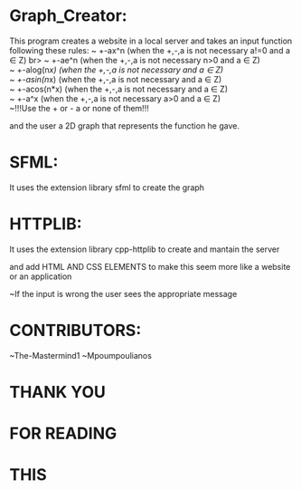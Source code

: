 # Graph_Creator:

 This program creates a website in a local server and takes an input function following these rules:
 ~ +-ax^n (when the +,-,a is not necessary a!=0 and a ∈ Z)
 br>
 ~ +-ae^n (when the +,-,a is not necessary n>0 and a ∈ Z)
 <br>
 ~ +-alog(n*x) (when the +,-,a is not necessary and a ∈ Z)
 <br>
 ~ +-asin(n*x) (when the +,-,a is not necessary and a ∈ Z)
 <br>
 ~ +-acos(n*x) (when the +,-,a is not necessary and a ∈ Z)
 <br>
 ~ +-a^x (when the +,-,a is not necessary a>0 and a ∈ Z)
 <br>
 ~!!!Use the + or - a or none of them!!!

 and the user a 2D graph that represents the function he gave. 

# SFML:

It uses the extension library sfml to create the graph 

# HTTPLIB:

It uses the extension library cpp-httplib to  create and mantain the server 

and add HTML AND CSS ELEMENTS to make this seem more like a website or an application 

~If the input is wrong the user sees the appropriate message 

# CONTRIBUTORS:

~The-Mastermind1
~Mpoumpoulianos

# THANK YOU 
# FOR READING
# THIS
